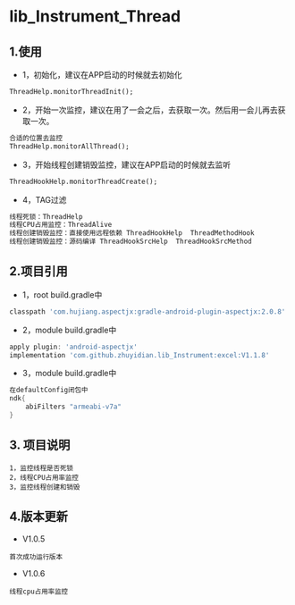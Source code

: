 # lib_Instrument_Thread

## 1.使用
* 1，初始化，建议在APP启动的时候就去初始化
```xml
ThreadHelp.monitorThreadInit();
```
* 2，开始一次监控，建议在用了一会之后，去获取一次。然后用一会儿再去获取一次。
```xml
合适的位置去监控
ThreadHelp.monitorAllThread();
```
* 3，开始线程创建销毁监控，建议在APP启动的时候就去监听
```xml
ThreadHookHelp.monitorThreadCreate();
```
* 4，TAG过滤
```xml
线程死锁：ThreadHelp
线程CPU占用监控：ThreadAlive
线程创建销毁监控：直接使用远程依赖 ThreadHookHelp  ThreadMethodHook
线程创建销毁监控：源码编译 ThreadHookSrcHelp  ThreadHookSrcMethod
```
## 2.项目引用
* 1，root build.gradle中
```groovy
classpath 'com.hujiang.aspectjx:gradle-android-plugin-aspectjx:2.0.8'
```
* 2，module build.gradle中
```groovy
apply plugin: 'android-aspectjx'
implementation 'com.github.zhuyidian.lib_Instrument:excel:V1.1.8'
```
* 3，module build.gradle中
```groovy
在defaultConfig闭包中
ndk{
    abiFilters "armeabi-v7a"
}
```
## 3. 项目说明
```
1，监控线程是否死锁
2，线程CPU占用率监控
3，监控线程创建和销毁
```
## 4.版本更新
* V1.0.5
```
首次成功运行版本
```
* V1.0.6
```
线程cpu占用率监控
```
